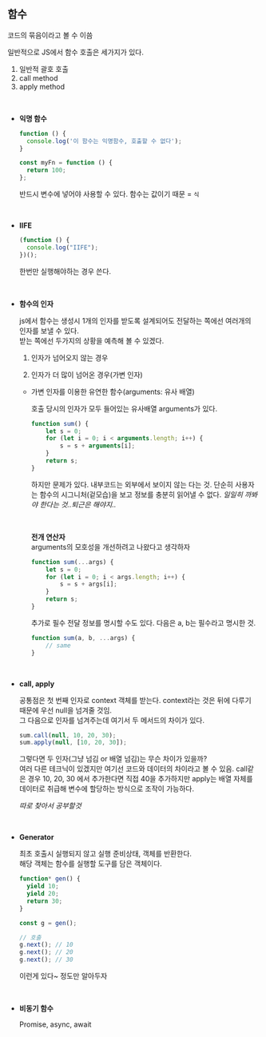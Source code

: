 ## 함수

코드의 묶음이라고 볼 수 이씀

일반적으로 JS에서 함수 호출은 세가지가 있다.

1. 일반적 괄호 호출
2. call method
3. apply method

<br>

- **익명 함수**

  ```ts
  function () {
    console.log('이 함수는 익명함수, 호출할 수 없다');
  }

  const myFn = function () {
  	return 100;
  };
  ```

  반드시 변수에 넣어야 사용할 수 있다. 함수는 값이기 때문 = `식`

<br>

- **IIFE**

  ```ts
  (function () {
  	console.log("IIFE");
  })();
  ```

  한번만 실행해야하는 경우 쓴다.

<br>

- **함수의 인자**

  js에서 함수는 생성시 1개의 인자를 받도록 설계되어도 전달하는 쪽에선 여러개의 인자를 보낼 수 있다.  
  받는 쪽에선 두가지의 상황을 예측해 볼 수 있겠다.

  1. 인자가 넘어오지 않는 경우

  2. 인자가 더 많이 넘어온 경우(가변 인자)

  - 가변 인자를 이용한 유연한 함수(arguments: 유사 배열)

    호출 당시의 인자가 모두 들어있는 유사배열 arguments가 있다.

    ```js
    function sum() {
    	let s = 0;
    	for (let i = 0; i < arguments.length; i++) {
    		s = s + arguments[i];
    	}
    	return s;
    }
    ```

    하지만 문제가 있다. 내부코드는 외부에서 보이지 않는 다는 것. 단순히 사용자는 함수의 시그니처(겉모습)을 보고 정보를 충분히 읽어낼 수 없다. _일일히 까봐야 한다는 것..퇴근은 해야지.._

    <br>

    **전개 연산자**  
    arguments의 모호성을 개선하려고 나왔다고 생각하자

    ```js
    function sum(...args) {
    	let s = 0;
    	for (let i = 0; i < args.length; i++) {
    		s = s + args[i];
    	}
    	return s;
    }
    ```

    추가로 필수 전달 정보를 명시할 수도 있다. 다음은 a, b는 필수라고 명시한 것.

    ```js
    function sum(a, b, ...args) {
    	// same
    }
    ```

<br>

- **call, apply**

  공통점은 첫 번째 인자로 context 객체를 받는다. context라는 것은 뒤에 다루기 때문에 우선 null을 넘겨줄 것임.  
  그 다음으로 인자를 넘겨주는데 여기서 두 메서드의 차이가 있다.

  ```js
  sum.call(null, 10, 20, 30);
  sum.apply(null, [10, 20, 30]);
  ```

  그렇다면 두 인자(그냥 넘김 or 배열 넘김)는 무슨 차이가 있을까?  
  여러 다른 테크닉이 있겠지만 여기선 코드와 데이터의 차이라고 볼 수 있음. call같은 경우 10, 20, 30 에서 추가한다면 직접 40을 추가하지만 apply는 배열 자체를 데이터로 취급해 변수에 할당하는 방식으로 조작이 가능하다.

  _따로 찾아서 공부할것_

<br>

- **Generator**

  최초 호출시 실행되지 않고 실행 준비상태, 객체를 반환한다.  
  해당 객체는 함수를 실행할 도구를 담은 객체이다.

  ```js
  function* gen() {
  	yield 10;
  	yield 20;
  	return 30;
  }

  const g = gen();

  // 호출
  g.next(); // 10
  g.next(); // 20
  g.next(); // 30
  ```

  이런게 있다~ 정도만 알아두자

<br>

- **비동기 함수**

  Promise, async, await
